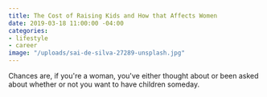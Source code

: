 ```yaml
---
title: The Cost of Raising Kids and How that Affects Women
date: 2019-03-18 11:00:00 -04:00
categories:
- lifestyle
- career
image: "/uploads/sai-de-silva-27289-unsplash.jpg"
---
```


Chances are, if you're a woman, you've either thought about or been asked about whether or not you want to have children someday. 